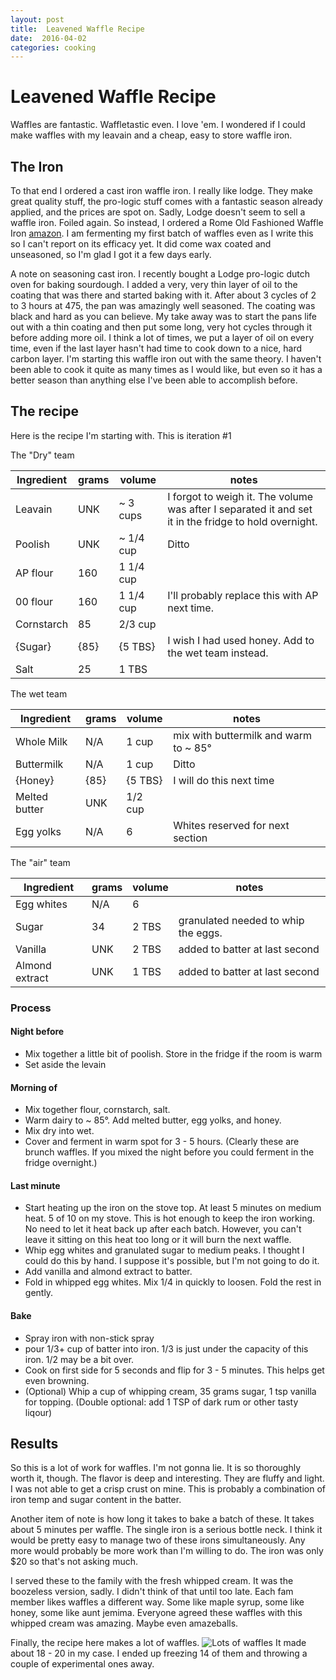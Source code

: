```yaml
---
layout: post
title:  Leavened Waffle Recipe
date:  2016-04-02
categories: cooking
---
```


# Leavened Waffle Recipe

Waffles are fantastic. Waffletastic even. I love 'em. I wondered if I could make waffles with my leavain and a cheap, easy to store waffle iron. 

## The Iron

To that end I ordered a cast iron waffle iron. I really like lodge. They make great quality stuff, the pro-logic stuff comes with a fantastic season already applied, and the prices are spot on. Sadly, Lodge doesn't seem to sell a waffle iron. Foiled again. So instead, I ordered a Rome Old Fashioned Waffle Iron [amazon](http://www.amazon.com/Romes-1100-Fashioned-Waffle-Iron/dp/B000BWCTL0?ie=UTF8&psc=1&redirect=true&ref_=oh_aui_detailpage_o01_s00). I am fermenting my first batch of waffles even as I write this so I can't report on its efficacy yet. It did come wax coated and unseasoned, so I'm glad I got it a few days early.

A note on seasoning cast iron. I recently bought a Lodge pro-logic dutch oven for baking sourdough. I added a very, very thin layer of oil to the coating that was there and started baking with it. After about 3 cycles of 2 to 3 hours at 475, the pan was amazingly well seasoned. The coating was black and hard as you can believe. My take away was to start the pans life out with a thin coating and then put some long, very hot cycles through it before adding more oil. I think a lot of times, we put a layer of oil on every time, even if the last layer hasn't had time to cook down to a nice, hard carbon layer. I'm starting this waffle iron out with the same theory. I haven't been able to cook it quite as many times as I would like, but even so it has a better season than anything else I've been able to accomplish before.

## The recipe

Here is the recipe I'm starting with. This is iteration #1

The "Dry" team

Ingredient    | grams   | volume    | notes
--------------|---------|-----------|----------
Leavain       | UNK     | ~ 3 cups  | I forgot to weigh it. The volume was after I separated it and set it in the fridge to hold overnight.
Poolish       | UNK     | ~ 1/4 cup | Ditto
AP flour      | 160     | 1 1/4 cup  | 
00 flour      | 160     | 1 1/4 cup  | I'll probably replace this with AP next time.
Cornstarch    | 85      | 2/3 cup   |
{Sugar}       | {85}    | {5 TBS}    | I wish I had used honey. Add to the wet team instead.
Salt          | 25      | 1 TBS      |

The wet team

Ingredient    | grams   | volume    | notes
--------------|---------|-----------|----------
Whole Milk    | N/A     | 1 cup     | mix with buttermilk and warm to ~ 85&deg;
Buttermilk    | N/A     | 1 cup     | Ditto
{Honey}       | {85}    | {5 TBS}   | I will do this next time
Melted butter | UNK     | 1/2 cup   | 
Egg yolks     | N/A     | 6         | Whites reserved for next section

The "air" team

Ingredient    | grams   | volume    | notes
--------------|---------|-----------|----------
Egg whites    | N/A     | 6         | 
Sugar         | 34      | 2 TBS     | granulated needed to whip the eggs.
Vanilla       | UNK     | 2 TBS     | added to batter at last second
Almond extract | UNK    | 1 TBS     | added to batter at last second

### Process

#### Night before

  * Mix together a little bit of poolish. Store in the fridge if the room is warm
  * Set aside the levain

#### Morning of

  * Mix together flour, cornstarch, salt.
  * Warm dairy to ~ 85&deg;. Add melted butter, egg yolks, and honey.
  * Mix dry into wet.
  * Cover and ferment in warm spot for 3 - 5 hours. (Clearly these are brunch waffles. If you mixed the night before you could ferment in the fridge overnight.)

#### Last minute

  * Start heating up the iron on the stove top. At least 5 minutes on medium heat. 5 of 10 on my stove. This is hot enough to keep the iron working. No need to let it heat back up after each batch. However, you can't leave it sitting on this heat too long or it will burn the next waffle.
  * Whip egg whites and granulated sugar to medium peaks. I thought I could do this by hand. I suppose it's possible, but I'm not going to do it.
  * Add vanilla and almond extract to batter.
  * Fold in whipped egg whites. Mix 1/4 in quickly to loosen. Fold the rest in gently.


#### Bake

  * Spray iron with non-stick spray
  * pour 1/3+ cup of batter into iron. 1/3 is just under the capacity of this iron. 1/2 may be a bit over.
  * Cook on first side for 5 seconds and flip for 3 - 5  minutes. This helps get even browning.
  * (Optional) Whip a cup of whipping cream, 35 grams sugar, 1 tsp vanilla for topping. (Double optional: add 1 TSP of dark rum or other tasty liqour)

## Results

So this is a lot of work for waffles. I'm not gonna lie. It is so thoroughly worth it, though. The flavor is deep and interesting. They are fluffy and light. I was not able to get a crisp crust on mine. This is probably a combination of iron temp and sugar content in the batter.

Another item of note is how long it takes to bake a batch of these. It takes about 5 minutes per waffle. The single iron is a serious bottle neck. I think it would be pretty easy to manage two of these irons simultaneously. Any more would probably be more work than I'm willing to do. The iron was only $20 so that's not asking much.

I served these to the family with the fresh whipped cream. It was the boozeless version, sadly. I didn't think of that until too late. Each fam member likes waffles a different way. Some like maple syrup, some like honey, some like aunt jemima. Everyone agreed these waffles with this whipped cream was amazing. Maybe even amazeballs. 

Finally, the recipe here makes a lot of waffles. ![Lots of waffles](https://www.dropbox.com/sc/1o1vm1qh451zvii/AACNyABeneFbr_bfYVDewXtQa) It made about 18 - 20 in my case. I ended up freezing 14 of them and throwing a couple of experimental ones away.
